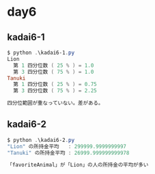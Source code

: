 # day6

## kadai6-1

```powershell
$ python .\kadai6-1.py
Lion 
  第 1 四分位数 ( 25 % ) = 1.0
  第 3 四分位数 ( 75 % ) = 1.0
Tanuki
  第 1 四分位数 ( 25 % ) = 0.75
  第 3 四分位数 ( 75 % ) = 2.25

四分位範囲が重なっていない。差がある。
```

## kadai6-2

```powershell
$ python .\kadai6-2.py
"Lion" の所持金平均   : 299999.9999999997
"Tanuki" の所持金平均 : 26999.999999999978

「favoriteAnimal」が「Lion」の人の所持金の平均が多い
```
